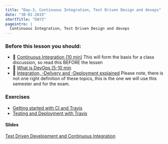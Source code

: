 ```yaml
---
title: "Day-3, Continuous Integration, Test Driven Design and devops"
date: "30-01-2019"
shortTitle: "DAY3"
pageintro: |
  Continuous Integration, Test Driven Design and devops
---
```


### Before this lesson you should:

<!--readings_begin-->
- :book: [Continuous Integration (10 min)](https://www.thoughtworks.com/continuous-integration) This will form the basis for a class discussion, so read this BEFORE the lessen
- :book: [What is DevOps (5-10 min](https://docs.microsoft.com/en-us/azure/devops/learn/what-is-devops)
- :book: [Integration, -Delivery and -Deployment explained](https://www.devon.nl/en/continuous-integration-delivery-deployment/) Please note, there is not one right definition of these topics, this is the one we will use this semester and for the exam.
<!--readings_end-->

### Exercises
<!--exercises_begin-->
- [Getting started with CI and Travis](https://docs.google.com/document/d/1XJrJEkhXUbOxJ-RzhBxkOkVlZYe6E3BjPu-o0AlaXnM/edit?usp=sharing)
- [Testing and Deployment with Travis](https://docs.google.com/document/d/1lbDDwoPFQVkogopt1Wmn92FoLP6vUpCvt2TqTgDCMPM/edit?usp=sharing)
 <!--exercises_end-->

#### Slides
<!--slides_begin-->
[Test Driven Development and Continuous Integration](https://docs.google.com/presentation/d/1HlOOkZq_9TFnuSf8tHLMj95pI5dqe5jQJOT0hF0uwh8/edit?usp=sharing)
<!--slides_end-->


